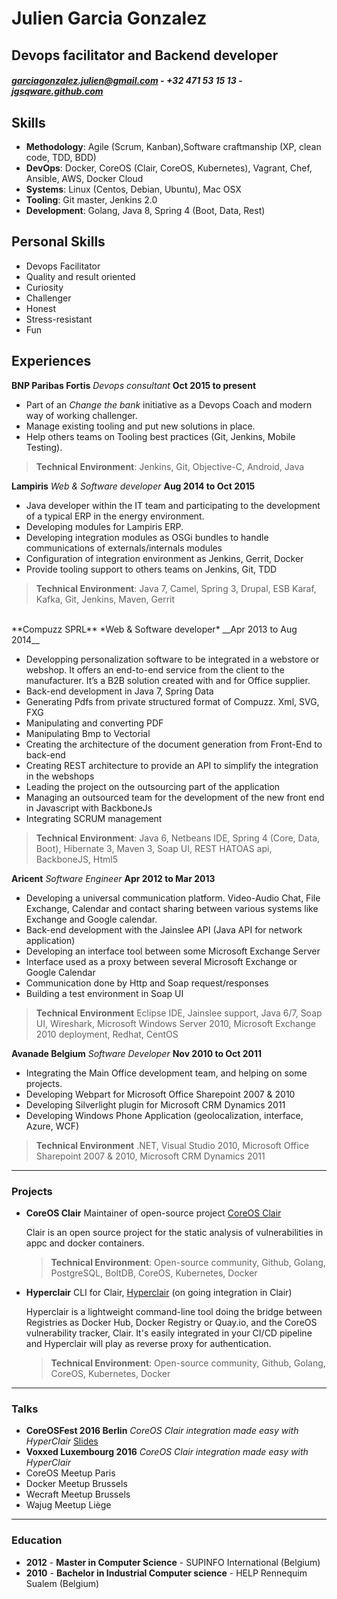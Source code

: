 # Julien Garcia Gonzalez
## Devops facilitator and Backend developer
##### [garciagonzalez.julien@gmail.com](mailto:garciagonzalez.julien@gmail.com) - +32 471 53 15 13 - [jgsqware.github.com](http://jgsqware.github.com)

Skills
------

- **Methodology**: Agile (Scrum, Kanban),Software craftmanship (XP, clean code, TDD, BDD)
- **DevOps**: Docker, CoreOS (Clair, CoreOS, Kubernetes), Vagrant, Chef, Ansible, AWS, Docker Cloud
- **Systems**: Linux (Centos, Debian, Ubuntu), Mac OSX
- **Tooling**: Git master, Jenkins 2.0
- **Development**: Golang, Java 8, Spring 4 (Boot, Data, Rest)

Personal Skills
-------

- Devops Facilitator
- Quality and result oriented
- Curiosity
- Challenger
- Honest
- Stress-resistant
- Fun

Experiences
------

**BNP Paribas Fortis** *Devops consultant* __Oct 2015 to present__

- Part of an *Change the bank* initiative as a Devops Coach and modern way of working challenger.
- Manage existing tooling and put new solutions in place.
- Help others teams on Tooling best practices (Git, Jenkins, Mobile Testing).

> **Technical Environment**: Jenkins, Git, Objective-C, Android, Java

**Lampiris** *Web & Software developer* __Aug 2014 to Oct 2015__

- Java developer within the IT team and participating to the development of a typical ERP in the energy environment.
- Developing modules for Lampiris ERP.
- Developing integration modules as OSGi bundles to handle communications of externals/internals modules
- Configuration of integration environment as Jenkins, Gerrit, Docker
- Provide tooling support to others teams on Jenkins, Git, TDD

> **Technical Environment**: Java 7, Camel, Spring 3, Drupal, ESB Karaf, Kafka, Git, Jenkins, Maven, Gerrit

<br/>
**Compuzz SPRL** *Web & Software developer* __Apr 2013 to Aug 2014__

- Developping personalization software to be integrated in a webstore or webshop. It offers an end-to-end service from the client to the manufacturer. It’s a B2B solution created with and for Office supplier.
- Back-end development in Java 7, Spring Data
- Generating Pdfs from private structured format of Compuzz. Xml, SVG, FXG
- Manipulating and converting PDF
- Manipulating Bmp to Vectorial
- Creating the architecture of the document generation from Front-End to back-end
- Creating REST architecture to provide an API to simplify the integration in the webshops
- Leading the project on the outsourcing part of the application
- Managing an outsourced team for the development of the new front end in Javascript with BackboneJs
- Integrating SCRUM management

> **Technical Environment**: Java 6, Netbeans IDE, Spring 4 (Core, Data, Boot), Hibernate 3, Maven 3, Soap UI, REST HATOAS api, BackboneJS, Html5

**Aricent** *Software Engineer* __Apr 2012 to Mar 2013__

- Developing a universal communication platform. Video-Audio Chat, File Exchange, Calendar and contact sharing between various systems like Exchange and Google calendar.
- Back-end development with the Jainslee API (Java API for network application)
- Developing an interface tool between some Microsoft Exchange Server
- Interface used as a proxy between several Microsoft Exchange or Google Calendar
- Communication done by Http and Soap request/responses
- Building a test environment in Soap UI
> **Technical Environment** Eclipse IDE, Jainslee support, Java 6/7, Soap UI, Wireshark, Microsoft Windows Server 2010, Microsoft Exchange 2010 deployment, Redhat, CentOS

**Avanade Belgium** *Software Developer* __Nov 2010 to Oct 2011__

- Integrating the Main Office development team, and helping on some projects.
- Developing Webpart for Microsoft Office Sharepoint 2007 & 2010
- Developing Silverlight plugin for Microsoft CRM Dynamics 2011
- Developing Windows Phone Application (geolocalization, interface, Azure, WCF)

> **Technical Environment** .NET, Visual Studio 2010, Microsoft Office Sharepoint 2007 & 2010, Microsoft CRM Dynamics 2011

------

### Projects

- **CoreOS Clair** Maintainer of open-source project [CoreOS Clair](https://github.com/coreos/clair)

  Clair is an open source project for the static analysis of vulnerabilities in appc and docker containers.

  > **Technical Environment**: Open-source community, Github, Golang, PostgreSQL, BoltDB, CoreOS, Kubernetes, Docker

* **Hyperclair**
  CLI for Clair, [Hyperclair](https://github.com/wemanity-belgium/hyperclair) (on going integration in Clair)

  Hyperclair is a lightweight command-line tool doing the bridge between Registries as Docker Hub, Docker Registry or Quay.io, and the CoreOS vulnerability tracker, Clair. It's easily integrated in your CI/CD pipeline and Hyperclair will play as reverse proxy for authentication.
	
  > **Technical Environment**: Open-source community, Github, Golang, CoreOS, Kubernetes, Docker

------

### Talks

* **CoreOSFest 2016 Berlin** *CoreOS Clair integration made easy with HyperClair* [Slides](http://jgsqware.github.io/hyperclair-demo)
* **Voxxed Luxembourg 2016** *CoreOS Clair integration made easy with HyperClair*
* CoreOS Meetup Paris
* Docker Meetup Brussels
* Wecraft Meetup Brussels
* Wajug Meetup Liège

------

### Education

- __2012__ - **Master in Computer Science** - SUPINFO International (Belgium)    
- __2010__ - **Bachelor in Industrial Computer science** - HELP Rennequim Sualem (Belgium)    
